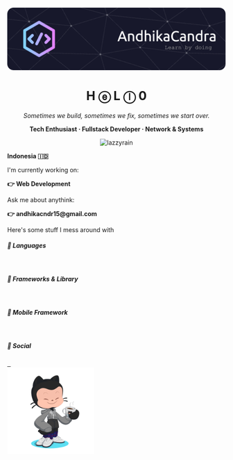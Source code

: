 <p align="center">
    <img src="./banner.png" alt="Header" />
</p>

<h1 align="center">H ⓔ L ⓛ 0</h1>

<div align="center">
    <em>Sometimes we build, sometimes we fix, sometimes we start over.</em>
</div>

<p align="center">
    <strong>Tech Enthusiast · Fullstack Developer · Network & Systems</strong>
</p>
<div align="center">
    <img src="https://komarev.com/ghpvc/?username=lazzyrain&label=Profile%20views&color=000000&style=plastic" alt="lazzyrain" />
</div>

<p><strong>Indonesia 🇮🇩</strong></p>
I'm currently working on:
<p><strong>👉 Web Development</strong></p>
Ask me about anythink:
<p><strong>👉 andhikacndr15@gmail.com</strong></p>

Here's some stuff I mess around with

##### 📒 Languages
<div>
    <img src="https://img.shields.io/badge/PHP-777BB4?style=for-the-badge&logo=php&logoColor=white" alt="">
    <img src="https://img.shields.io/badge/JavaScript-323330?style=for-the-badge&logo=javascript&logoColor=F7DF1E" alt="">
    <img src="https://img.shields.io/badge/Python-FFD43B?style=for-the-badge&logo=python&logoColor=blue" alt="">
</div>

##### 🚀 Frameworks & Library
<div>
    <img src="https://img.shields.io/badge/Bootstrap-563D7C?style=for-the-badge&logo=bootstrap&logoColor=white" alt="">
    <img src="https://img.shields.io/badge/Tailwind_CSS-38B2AC?style=for-the-badge&logo=tailwind-css&logoColor=white" alt="">
    <img src="https://img.shields.io/badge/Codeigniter-EF4223?style=for-the-badge&logo=codeigniter&logoColor=white" alt="">
    <img src="https://img.shields.io/badge/Laravel-FF2D20?style=for-the-badge&logo=laravel&logoColor=white" alt="">
    <img src="https://img.shields.io/badge/Flask-000000?style=for-the-badge&logo=flask&logoColor=white" alt="">
    <img src="https://img.shields.io/badge/React-20232A?style=for-the-badge&logo=react&logoColor=61DAFB" alt="">
    <img src="https://img.shields.io/badge/Electron-2B2E3A?style=for-the-badge&logo=electron&logoColor=9FEAF9" alt="">
</div>

##### 📱 Mobile Framework
<div>
    <img src="https://img.shields.io/badge/Flutter-02569B?style=for-the-badge&logo=flutter&logoColor=white" alt="">
</div>

##### 👨 Social
<div>
    <a href="https://www.facebook.com/share/1CrnGRQPcc/" target="blank">
        <img src="https://img.shields.io/badge/Facebook-1877F2?style=for-the-badge&logo=facebook&logoColor=white" alt="">
    </a>
    <a href="https://instagram.com/lazzyrain_" target="blank">
        <img src="https://img.shields.io/badge/Instagram-E4405F?style=for-the-badge&logo=instagram&logoColor=white" alt="">
    </a>
    <a href="https://dev.to/lazzyrain" target="blank">
        <img src="https://img.shields.io/badge/dev.to-0A0A0A?style=for-the-badge&logo=devdotto&logoColor=white" alt="">
    </a>
</div>

<img src="./octocat.png" alt="octocat" height="200" />
